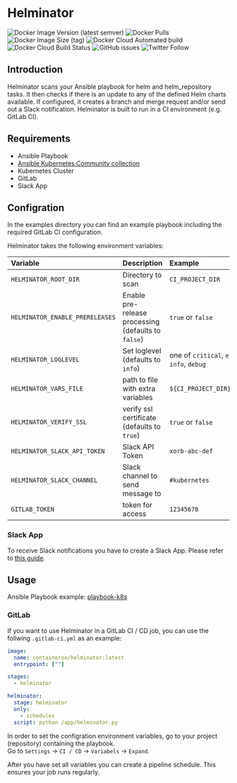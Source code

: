 # Helminator

![Docker Image Version (latest semver)](https://img.shields.io/docker/v/containeroo/helminator?style=flat-square)
![Docker Pulls](https://img.shields.io/docker/pulls/containeroo/helminator?style=flat-square)
![Docker Image Size (tag)](https://img.shields.io/docker/image-size/containeroo/helminator/latest?style=flat-square)
![Docker Cloud Automated build](https://img.shields.io/docker/cloud/automated/containeroo/helminator?style=flat-square)
![Docker Cloud Build Status](https://img.shields.io/docker/cloud/build/containeroo/helminator?style=flat-square)
![GitHub issues](https://img.shields.io/github/issues/containeroo/helminator?style=flat-square)
![Twitter Follow](https://img.shields.io/twitter/follow/containeroo?style=social)

## Introduction

Helminator scans your Ansible playbook for helm and helm_repository tasks.
It then checks if there is an update to any of the defined Helm charts available. If configured, it creates a branch and merge request and/or send out a Slack notification.
Helminator is built to run in a CI environment (e.g. GitLab CI).

## Requirements

- Ansible Playbook
- [Ansible Kubernetes Community collection](https://github.com/ansible-collections/community.kubernetes)
- Kubernetes Cluster
- GitLab
- Slack App

## Configration

In the examples directory you can find an example playbook including the required GitLab CI configuration.

Helminator takes the following environment variables:

| Variable                        | Description                                         | Example                                                |
| :------------------------------ | :-------------------------------------------------- | :----------------------------------------------------- |
| `HELMINATOR_ROOT_DIR`           | Directory to scan                                   | `CI_PROJECT_DIR`                                       |
| `HELMINATOR_ENABLE_PRERELEASES` | Enable pre-release processing (defaults to `false`) | `true` or `false`                                      |
| `HELMINATOR_LOGLEVEL`           | Set loglevel (defaults to `info`)                   | one of `critical`, `error`, `warning`, `info`, `debug` |
| `HELMINATOR_VARS_FILE`          | path to file with extra variables                   | `${CI_PROJECT_DIR}/vars/main.yml`                      |
| `HELMINATOR_VERIFY_SSL`         | verify ssl certificate (defaults to `true`)         | `true` or `false`                                      |
| `HELMINATOR_SLACK_API_TOKEN`    | Slack API Token                                     | `xorb-abc-def`                                         |
| `HELMINATOR_SLACK_CHANNEL`      | Slack channel to send message to                    | `#kubernetes`                                          |
| `GITLAB_TOKEN`                  | token for access                                    | `12345678`                                             |

### Slack App

To receive Slack notifications you have to create a Slack App. Please refer to [this guide](https://github.com/slackapi/python-slackclient/blob/master/tutorial/01-creating-the-slack-app.md).

## Usage

Ansible Playbook example: [playbook-k8s](https://github.com/containeroo/playbook-k8s)

### GitLab

If you want to use Helminator in a GitLab CI / CD job, you can use the follwing `.gitlab-ci.yml` as an example:

```yaml
image:
  name: containeroo/helminator:latest
  entrypoint: [""]

stages:
  - helminator

helminator:
  stage: helminator
  only:
    - schedules
  script: python /app/helminator.py
```

In order to set the configration environment variables, go to your project (repository) containing the playbook.  
Go to `Settings` -> `CI / CD` -> `Variabels` -> `Expand`.

After you have set all variables you can create a pipeline schedule. This ensures your job runs regularly.
